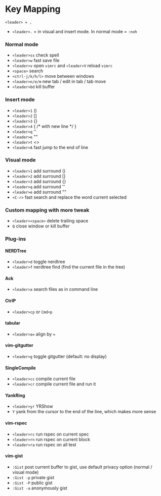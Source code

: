 Key Mapping
===========

`<leader> = ,`

* `<leader>.` = <Esc> in visual and insert mode. In normal mode = `:noh`

### Normal mode

* `<leader>ss` check spell
* `<leader>w` fast save file
* `<leader>v` open `vimrc` and `<leader>V` reload `vimrc`
* `<space>` search
* `<ctrl-j/k/h/l>` move between windows
* `<leader>n/e/m` new tab / edit in tab / tab move
* `<leader>bd` kill buffer

### Insert mode

* `<leader>1` ()
* `<leader>2` []
* `<leader>3` {}
* `<leader>4` { /* with new line */ }
* `<leader>q` ''
* `<leader>e` ""
* `<leader>t` <>
* `<leader>A` fast jump to the end of line

### Visual mode

* `<leader>1` add surround ()
* `<leader>2` add surround []
* `<leader>3` add surround {}
* `<leader>q` add surround ''
* `<leader>e` add surround ""
* `<C-r>` fast search and replace the word current selected

### Custom mapping with more tweak

* `<leader><space>` delete trailing space
* `Q` close window or kill buffer

### Plug-ins

#### NERDTree

* `<leader>d` toggle nerdtree
* `<leader>f` nerdtree find (find the current file in the tree)

#### Ack

* `<leader>a` search files as in command line

#### CtrlP

* `<leader>cp` or `Cmd+p`

#### tabular

* `<leader>a=` align by `=`

#### vim-gitgutter

* `<leader>g` toggle gitgutter (default: no display)

#### SingleCompile

* `<leader>cc` compile current file
* `<leader>cr` compile current file and run it

#### YankRing

* `<leader>yr` YRShow
* `Y` yank from the cursor to the end of the line, which makes more sense

#### vim-rspec

* `<leader>rc` run rspec on current spec
* `<leader>rn` run rspec on current block
* `<leader>ra` run rspec on all test

#### vim-gist

* `:Gist` post current buffer to gist, use default privacy option (normal / visual mode)
* `:Gist -p` private gist
* `:Gist -P` public gist
* `:Gist -a` anonymously gist
